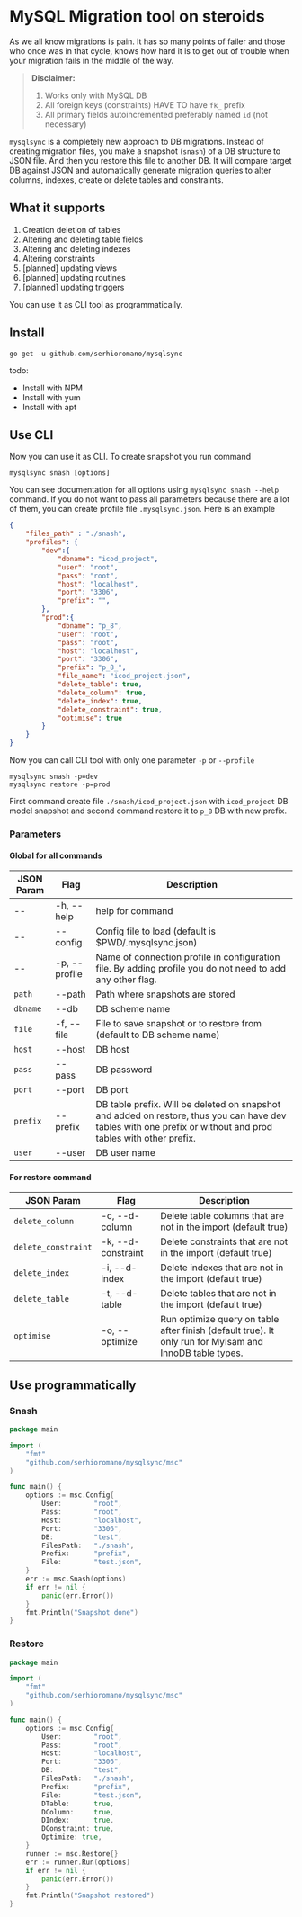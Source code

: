 # MySQL Migration tool on steroids

As we all know migrations is pain. It has so many points of failer and those who once was in that cycle, knows how hard it is to get out of trouble when your migration fails in the middle of the way.

> **Disclaimer:** 
> 1. Works only with MySQL DB
> 2. All foreign keys (constraints) HAVE TO have `fk_` prefix
> 3. All primary fields autoincremented preferably named `id` (not necessary)

`mysqlsync` is a completely new approach to DB migrations. Instead of creating migration files, you make a snapshot (`snash`) of a DB structure to JSON file. And then you restore this file to another DB. It will compare target DB against JSON and automatically generate migration queries to alter columns, indexes, create or delete tables and constraints.

## What it supports

1. Creation deletion of tables
2. Altering and deleting table fields
3. Altering and deleting indexes
4. Altering constraints
5. [planned] updating views
6. [planned] updating routines
7. [planned] updating triggers

You can use it as CLI tool as programmatically.

## Install

```
go get -u github.com/serhioromano/mysqlsync
```

todo:

- Install with NPM
- Install with yum
- Install with apt

## Use CLI

Now you can use it as CLI. To create snapshot you run command

```
mysqlsync snash [options]
```

You can see documentation for all options using `mysqlsync snash --help` command. If you do not want to pass all parameters because there are a lot of them, you can create profile file `.mysqlsync.json`. Here is an example

```json
{
    "files_path" : "./snash",
    "profiles": {
        "dev":{
            "dbname": "icod_project",
            "user": "root",
            "pass": "root",
            "host": "localhost",
            "port": "3306",
            "prefix": "",
        },
        "prod":{
            "dbname": "p_8",
            "user": "root",
            "pass": "root",
            "host": "localhost",
            "port": "3306",
            "prefix": "p_8_",
            "file_name": "icod_project.json",
            "delete_table": true,
            "delete_column": true,
            "delete_index": true,
            "delete_constraint": true,
            "optimise": true
        }
    }
}
```

Now you can call CLI tool with only one parameter `-p` or `--profile`

```
mysqlsync snash -p=dev
mysqlsync restore -p=prod
```

First command create file `./snash/icod_project.json` with `icod_project` DB model snapshot and second command restore it to `p_8` DB with new prefix.

### Parameters

#### Global for all commands

JSON Param | Flag | Description
---|---|---
-- | -h, --help | help for command
-- | --config | Config file to load (default is $PWD/.mysqlsync.json)
-- | -p, --profile | Name of connection profile in configuration file. By adding profile you do not need to add any other flag.
`path` | --path | Path where snapshots are stored
`dbname` | --db | DB scheme name
`file` | -f, --file | File to save snapshot or to restore from (default to DB scheme name)
`host` | --host | DB host
`pass` | --pass | DB password
`port` | --port | DB port
`prefix` | --prefix | DB table prefix. Will be deleted on snapshot and added on restore, thus you can have dev tables with one prefix or without and prod tables with other prefix.
`user` | --user | DB user name

#### For restore command

JSON Param | Flag | Description
---|---|---
`delete_column` | -c, --d-column | Delete table columns that are not in the import (default true)
`delete_constraint` | -k, --d-constraint | Delete constraints that are not in the import (default true)
`delete_index` | -i, --d-index | Delete indexes that are not in the import (default true)
`delete_table` | -t, --d-table | Delete tables that are not in the import (default true)
`optimise`| -o, --optimize | Run optimize query on table after finish (default true). It only run for MyIsam and InnoDB table types.

## Use programmatically

### Snash

```go
package main

import (
	"fmt"
	"github.com/serhioromano/mysqlsync/msc"
)

func main() {
	options := msc.Config{
		User:        "root",
		Pass:        "root",
		Host:        "localhost",
		Port:        "3306",
		DB:          "test",
		FilesPath:   "./snash",
		Prefix:      "prefix",
		File:        "test.json",
	}
	err := msc.Snash(options)
	if err != nil {
		panic(err.Error())
	}
	fmt.Println("Snapshot done")
}
```

### Restore

```go
package main

import (
	"fmt"
	"github.com/serhioromano/mysqlsync/msc"
)

func main() {
	options := msc.Config{
		User:        "root",
		Pass:        "root",
		Host:        "localhost",
		Port:        "3306",
		DB:          "test",
		FilesPath:   "./snash",
		Prefix:      "prefix",
		File:        "test.json",
		DTable:      true,
		DColumn:     true,
		DIndex:      true,
		DConstraint: true,
		Optimize: true,
	}
	runner := msc.Restore{}
	err := runner.Run(options)
	if err != nil {
		panic(err.Error())
	}
	fmt.Println("Snapshot restored")
}
```
